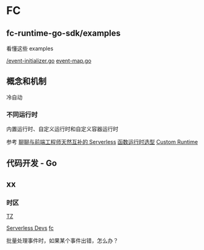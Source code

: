 # FC

## fc-runtime-go-sdk/examples

看懂这些 examples

[/event-initializer.go](https://github.com/aliyun/fc-runtime-go-sdk/blob/master/examples/event-initializer.go)
[event-map.go](https://github.com/aliyun/fc-runtime-go-sdk/blob/master/examples/event-map.go)

## 概念和机制

冷自动

### 不同运行时

内置运行时、自定义运行时和自定义容器运行时

参考 [聊聊与前端工程师天然互补的 Serverless](https://mp.weixin.qq.com/s/FXfNDmHRXS8Dlugs1Ga66Q#:~:text=%E8%AE%A1%E7%AE%97%E6%94%AF%E6%8C%81%E5%88%9B%E5%BB%BA-,3%20%E7%A7%8D%E7%B1%BB%E5%9E%8B%E7%9A%84%E5%87%BD%E6%95%B0,-%EF%BC%8C%E2%80%9C%E5%86%85%E7%BD%AE%E8%BF%90%E8%A1%8C)
[函数运行时选型](https://help.aliyun.com/zh/fc/product-overview/function-runtime-selection)
[Custom Runtime](https://help.aliyun.com/zh/fc/user-guide/custom-runtime/)

## 代码开发 - Go

## xx

### 时区

[TZ](https://help.aliyun.com/zh/fc/user-guide/basics?spm=a2c4g.11186623.0.0.5c883e1a9mNDUO#section-37a-pp2-bns)

[Serverless Devs](https://docs.serverless-devs.com/serverless-devs/readme)
[fc](https://docs.serverless-devs.com/fc/readme)

批量处理事件时，如果某个事件出错，怎么办？